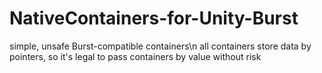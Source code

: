 # NativeContainers-for-Unity-Burst
simple, unsafe Burst-compatible containers\n
all containers store data by pointers, so it's legal to pass containers by value without risk
